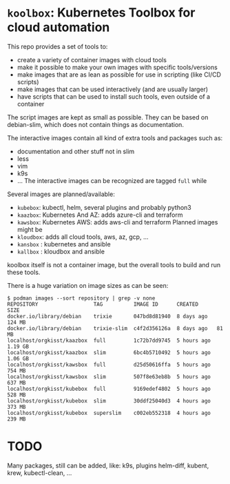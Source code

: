 # `koolbox`: Kubernetes Toolbox for cloud automation
This repo provides a set of tools to:
- create a variety of container images with cloud tools
- make it possible to make your own images with specific tools/versions
- make images that are as lean as possible for use in scripting (like CI/CD scripts)
- make images that can be used interactively (and are usually larger)
- have scripts that can be used to install such tools, even outside of a container

The script images are kept as small as possible.
They can be based on debian-slim, which does not contain things as documentation.

The interactive images contain all kind of extra tools and packages such as:
- documentation and other stuff not in slim
- less
- vim
- k9s
- ...
The interactive images can be recognized are tagged `full` while

Several images are planned/available:
- `kubebox`: kubectl, helm, several plugins and probably python3
- `kaazbox`: Kubernetes And AZ: adds azure-cli and terraform
- `kawsbox`: Kubernetes AWS: adds aws-cli and terraform
Planned images might be
- `kloudbox`: adds all cloud tools, aws, az, gcp, ...
- `kansbox` : kubernetes and ansible
- `kallbox` : kloudbox and ansible

koolbox itself is not a container image, but the overall tools to build and run these tools.


There is a huge variation on image sizes as can be seen:
```
$ podman images --sort repository | grep -v none
REPOSITORY                  TAG          IMAGE ID      CREATED      SIZE
docker.io/library/debian    trixie       047bd8d81940  8 days ago   124 MB
docker.io/library/debian    trixie-slim  c4f2d356126a  8 days ago   81 MB
localhost/orgkisst/kaazbox  full         1c72b7dd9745  5 hours ago  1.19 GB
localhost/orgkisst/kaazbox  slim         6bc4b5710492  5 hours ago  1.06 GB
localhost/orgkisst/kawsbox  full         d25d50616ffa  5 hours ago  754 MB
localhost/orgkisst/kawsbox  slim         507f8e63eb8b  5 hours ago  637 MB
localhost/orgkisst/kubebox  full         9169edef4802  5 hours ago  528 MB
localhost/orgkisst/kubebox  slim         30ddf25040d3  4 hours ago  373 MB
localhost/orgkisst/kubebox  superslim    c002eb552318  4 hours ago  239 MB
```

# TODO
Many packages, still can be added, like: k9s, plugins helm-diff, kubent, krew, kubectl-clean, ...
